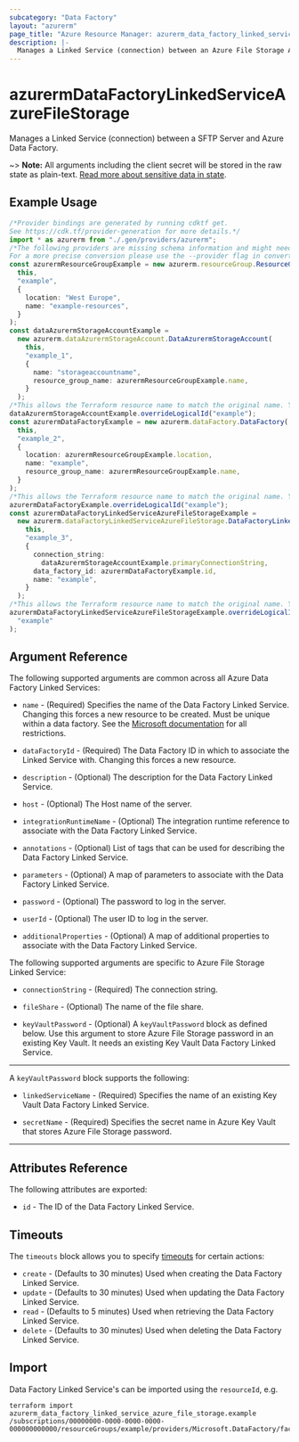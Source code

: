 ```yaml
---
subcategory: "Data Factory"
layout: "azurerm"
page_title: "Azure Resource Manager: azurerm_data_factory_linked_service_azure_file_storage"
description: |-
  Manages a Linked Service (connection) between an Azure File Storage Account and Azure Data Factory.
---
```


# azurermDataFactoryLinkedServiceAzureFileStorage

Manages a Linked Service (connection) between a SFTP Server and Azure Data Factory.

\~> **Note:** All arguments including the client secret will be stored in the raw state as plain-text. [Read more about sensitive data in state](/docs/state/sensitive-data.html).

## Example Usage

```typescript
/*Provider bindings are generated by running cdktf get.
See https://cdk.tf/provider-generation for more details.*/
import * as azurerm from "./.gen/providers/azurerm";
/*The following providers are missing schema information and might need manual adjustments to synthesize correctly: azurerm.
For a more precise conversion please use the --provider flag in convert.*/
const azurermResourceGroupExample = new azurerm.resourceGroup.ResourceGroup(
  this,
  "example",
  {
    location: "West Europe",
    name: "example-resources",
  }
);
const dataAzurermStorageAccountExample =
  new azurerm.dataAzurermStorageAccount.DataAzurermStorageAccount(
    this,
    "example_1",
    {
      name: "storageaccountname",
      resource_group_name: azurermResourceGroupExample.name,
    }
  );
/*This allows the Terraform resource name to match the original name. You can remove the call if you don't need them to match.*/
dataAzurermStorageAccountExample.overrideLogicalId("example");
const azurermDataFactoryExample = new azurerm.dataFactory.DataFactory(
  this,
  "example_2",
  {
    location: azurermResourceGroupExample.location,
    name: "example",
    resource_group_name: azurermResourceGroupExample.name,
  }
);
/*This allows the Terraform resource name to match the original name. You can remove the call if you don't need them to match.*/
azurermDataFactoryExample.overrideLogicalId("example");
const azurermDataFactoryLinkedServiceAzureFileStorageExample =
  new azurerm.dataFactoryLinkedServiceAzureFileStorage.DataFactoryLinkedServiceAzureFileStorage(
    this,
    "example_3",
    {
      connection_string:
        dataAzurermStorageAccountExample.primaryConnectionString,
      data_factory_id: azurermDataFactoryExample.id,
      name: "example",
    }
  );
/*This allows the Terraform resource name to match the original name. You can remove the call if you don't need them to match.*/
azurermDataFactoryLinkedServiceAzureFileStorageExample.overrideLogicalId(
  "example"
);

```

## Argument Reference

The following supported arguments are common across all Azure Data Factory Linked Services:

*   `name` - (Required) Specifies the name of the Data Factory Linked Service. Changing this forces a new resource to be created. Must be unique within a data factory. See the [Microsoft documentation](https://docs.microsoft.com/azure/data-factory/naming-rules) for all restrictions.

*   `dataFactoryId` - (Required) The Data Factory ID in which to associate the Linked Service with. Changing this forces a new resource.

*   `description` - (Optional) The description for the Data Factory Linked Service.

*   `host` - (Optional) The Host name of the server.

*   `integrationRuntimeName` - (Optional) The integration runtime reference to associate with the Data Factory Linked Service.

*   `annotations` - (Optional) List of tags that can be used for describing the Data Factory Linked Service.

*   `parameters` - (Optional) A map of parameters to associate with the Data Factory Linked Service.

*   `password` - (Optional) The password to log in the server.

*   `userId` - (Optional) The user ID to log in the server.

*   `additionalProperties` - (Optional) A map of additional properties to associate with the Data Factory Linked Service.

The following supported arguments are specific to Azure File Storage Linked Service:

*   `connectionString` - (Required) The connection string.

*   `fileShare` - (Optional) The name of the file share.

*   `keyVaultPassword` - (Optional) A `keyVaultPassword` block as defined below. Use this argument to store Azure File Storage password in an existing Key Vault. It needs an existing Key Vault Data Factory Linked Service.

***

A `keyVaultPassword` block supports the following:

*   `linkedServiceName` - (Required) Specifies the name of an existing Key Vault Data Factory Linked Service.

*   `secretName` - (Required) Specifies the secret name in Azure Key Vault that stores Azure File Storage password.

***

## Attributes Reference

The following attributes are exported:

* `id` - The ID of the Data Factory Linked Service.

## Timeouts

The `timeouts` block allows you to specify [timeouts](https://www.terraform.io/language/resources/syntax#operation-timeouts) for certain actions:

* `create` - (Defaults to 30 minutes) Used when creating the Data Factory Linked Service.
* `update` - (Defaults to 30 minutes) Used when updating the Data Factory Linked Service.
* `read` - (Defaults to 5 minutes) Used when retrieving the Data Factory Linked Service.
* `delete` - (Defaults to 30 minutes) Used when deleting the Data Factory Linked Service.

## Import

Data Factory Linked Service's can be imported using the `resourceId`, e.g.

```console
terraform import azurerm_data_factory_linked_service_azure_file_storage.example /subscriptions/00000000-0000-0000-0000-000000000000/resourceGroups/example/providers/Microsoft.DataFactory/factories/example/linkedservices/example
```
